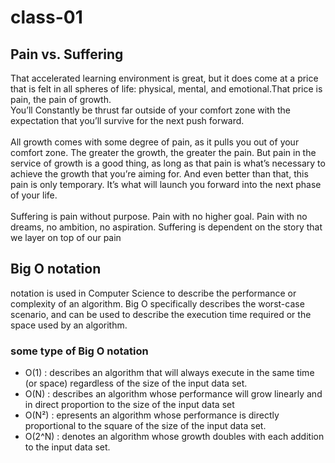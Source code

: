 # class-01

## Pain vs. Suffering
That accelerated learning environment is great, but it does come at a price that is felt in all spheres of life: physical, mental, and emotional.That price is pain, the pain of growth.
<br>
You’ll Constantly be thrust far outside of your comfort zone with the expectation that you’ll survive for the next push forward.
 <br>
 <br>
 All growth comes with some degree of pain, as it pulls you out of your comfort zone. The greater the growth, the greater the pain. But pain in the service of growth is a good thing, as long as that pain is what’s necessary to achieve the growth that you’re aiming for. And even better than that, this pain is only temporary. It’s what will launch you forward into the next phase of your life.
 <br>
 <br>
 Suffering is pain without purpose. Pain with no higher goal. Pain with no dreams, no ambition, no aspiration.
Suffering is dependent on the story that we layer on top of our pain

## Big O notation
 notation is used in Computer Science to describe the performance or complexity of an algorithm.
 Big O specifically describes the worst-case scenario, and can be used to describe the execution time required or the space used by an algorithm.
 <br>
 ### some type of Big O notation
 * O(1) : describes an algorithm that will always execute in the same time (or space) regardless of the size of the input data set.
 * O(N) : describes an algorithm whose performance will grow linearly and in direct proportion to the size of the input data set
 * O(N²) : epresents an algorithm whose performance is directly proportional to the square of the size of the input data set.
 * O(2^N) : denotes an algorithm whose growth doubles with each addition to the input data set. 
 
 

